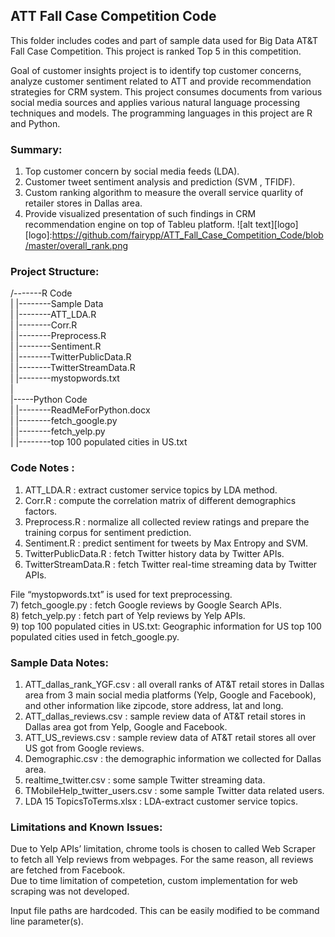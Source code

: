 ## ATT Fall Case Competition Code
This folder includes codes and part of sample data used for Big Data AT&T Fall Case Competition. This project is ranked Top 5 in this competition. 

Goal of customer insights project is to identify top customer concerns, analyze customer sentiment related to ATT and provide recommendation strategies for CRM system. This project consumes documents from various social media sources and applies various natural language processing techniques and models. The programming languages in this project are R and Python.

### Summary:
1. Top customer concern by social media feeds (LDA).
2. Customer tweet sentiment analysis and prediction (SVM , TFIDF).
3. Custom ranking algorithm to measure the overall service quarlity of retailer stores in Dallas area.
4. Provide visualized presentation of such findings in CRM recommendation engine on top of Tableu platform.
![alt text][logo]
[logo]:https://github.com/fairypp/ATT_Fall_Case_Competition_Code/blob/master/overall_rank.png

### Project Structure:  

/-------R Code   
| |--------Sample Data  
| |--------ATT_LDA.R  
| |--------Corr.R  
| |--------Preprocess.R  
| |--------Sentiment.R  
| |--------TwitterPublicData.R  
| |--------TwitterStreamData.R  
| |--------mystopwords.txt  
|  
|-----Python Code  
| |--------ReadMeForPython.docx  
| |--------fetch_google.py  
| |--------fetch_yelp.py  
| |--------top 100 populated cities in US.txt  

### Code Notes : 
1) ATT_LDA.R : extract customer service topics by LDA method.  
2) Corr.R : compute the correlation matrix of different demographics factors.  
3) Preprocess.R	: normalize all collected review ratings and prepare the training corpus for sentiment prediction.  
4) Sentiment.R : predict sentiment for tweets by Max Entropy and SVM.  
5) TwitterPublicData.R : fetch Twitter history data by Twitter APIs.  
6) TwitterStreamData.R : fetch Twitter real-time streaming data by Twitter APIs.  

File “mystopwords.txt” is used for text preprocessing.  
7) fetch_google.py : fetch Google reviews by Google Search APIs.  
8) fetch_yelp.py : fetch part of Yelp reviews by Yelp APIs.  
9) top 100 populated cities in US.txt: Geographic information for US top 100 populated cities used in fetch_google.py.  

### Sample Data Notes:
1)	ATT_dallas_rank_YGF.csv : all overall ranks of AT&T retail stores in Dallas area from 3 main social media platforms (Yelp, Google and Facebook), and other information like zipcode, store address, lat and long.    
2)	ATT_dallas_reviews.csv : sample review data of AT&T retail stores in Dallas area got from Yelp, Google and Facebook.  
3)	ATT_US_reviews.csv : sample review data of AT&T retail stores all over US got from Google reviews.  
4)	Demographic.csv : the demographic information we collected for Dallas area.  
5)	realtime_twitter.csv : some sample Twitter streaming data.  
6)	TMobileHelp_twitter_users.csv : some sample Twitter data related users.  
7)	LDA 15 TopicsToTerms.xlsx : LDA-extract customer service topics.  


### Limitations and Known Issues:
Due to Yelp APIs’ limitation, chrome tools is chosen to called Web Scraper to fetch all Yelp reviews from webpages. For the same reason, all reviews are fetched from Facebook.   
Due to time limitation of competetion, custom implementation for web scraping was not developed.   

Input file paths are hardcoded. This can be easily modified to be command line parameter(s). 

